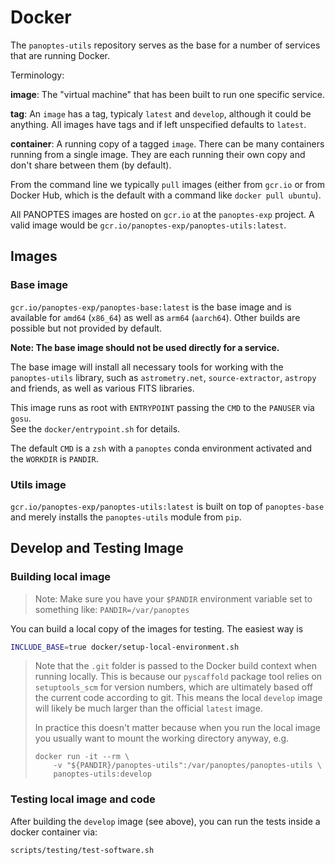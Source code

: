 # Docker

The `panoptes-utils` repository serves as the base for a number of services that are running Docker. 

Terminology:

**image**: The "virtual machine" that has been built to run one specific service. 

**tag**: An `image` has a tag, typicaly `latest` and `develop`, although it could be anything. All images have tags and if left unspecified defaults to `latest`.

**container**: A running copy of a tagged `image`. There can be many containers running from a single image. They are each running their own copy and don't share between them (by default).

From the command line we typically `pull` images (either from `gcr.io` or from Docker Hub, which is the default with a command like `docker pull ubuntu`). 

All PANOPTES images are hosted on `gcr.io` at the `panoptes-exp` project. A valid
image would be `gcr.io/panoptes-exp/panoptes-utils:latest`.

## Images

### Base image

`gcr.io/panoptes-exp/panoptes-base:latest` is the base image and is available for `amd64` (`x86_64`) as well as `arm64` (`aarch64`). Other builds are possible but not provided by default.

**Note: The base image should not be used directly for a service.**

The base image will install all necessary tools for working with the `panoptes-utils` library, such as `astrometry.net`, `source-extractor`, `astropy` and friends, as well as various FITS libraries.  

This image runs as root with `ENTRYPOINT` passing the `CMD` to the `PANUSER` via `gosu`.  
See the `docker/entrypoint.sh` for details.

The default `CMD` is a `zsh` with a `panoptes` conda environment activated and the `WORKDIR` is `PANDIR`.

### Utils image

`gcr.io/panoptes-exp/panoptes-utils:latest` is built on top of `panoptes-base` and merely installs the `panoptes-utils` module from `pip`.

## Develop and Testing Image

### Building local image

> Note: Make sure you have your ``$PANDIR`` environment variable set 
> to something like: ``PANDIR=/var/panoptes``

You can build a local copy of the images for testing. The easiest way is

```bash
INCLUDE_BASE=true docker/setup-local-environment.sh
``` 

> Note that the `.git` folder is passed to the Docker build context when running locally.
This is because our `pyscaffold` package tool relies on `setuptools_scm` for version
numbers, which are ultimately based off the current code according to git.  This means
the local `develop` image will likely be much larger than the official `latest` image.
>
> In practice this doesn't matter because when you run the local image you usually want
> to mount the working directory anyway, e.g.
>
>     docker run -it --rm \
>         -v "${PANDIR}/panoptes-utils":/var/panoptes/panoptes-utils \
>         panoptes-utils:develop 

### Testing local image and code

After building the `develop` image (see above), you can run the tests inside a docker container via:

```bash
scripts/testing/test-software.sh
```

